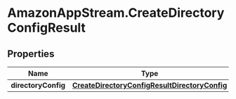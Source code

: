 # AmazonAppStream.CreateDirectoryConfigResult

## Properties

Name | Type | Description | Notes
------------ | ------------- | ------------- | -------------
**directoryConfig** | [**CreateDirectoryConfigResultDirectoryConfig**](CreateDirectoryConfigResultDirectoryConfig.md) |  | [optional] 


